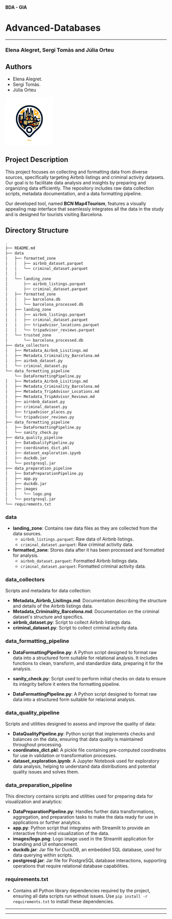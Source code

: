 #### BDA - GIA 

# Advanced-Databases 
---

### Elena Alegret, Sergi Tomàs and Júlia Orteu
## Authors
- Elena Alegret.
- Sergi Tomàs.
- Júlia Orteu

<img src="data_preparation_pipeline/images/logo.png" alt="BCN Map4Tourism Logo" width="150">

## Project Description
This project focuses on collecting and formatting data from diverse sources, specifically targeting Airbnb listings and criminal activity datasets. Our goal is to facilitate data analysis and insights by preparing and organizing data efficiently. The repository includes raw data collection scripts, metadata documentation, and a data formatting pipeline.

Our developed tool, named **BCN Map4Tourism**, features a visually appealing map interface that seamlessly integrates all the data in the study and is designed for tourists visiting Barcelona.

## Directory Structure
```
.
├── README.md
├── data
│   ├── formatted_zone
│   │   ├── airbnb_dataset.parquet
│   │   └── criminal_dataset.parquet
│   │       
│   └── landing_zone
│       ├── airbnb_listings.parquet
│       ├── criminal_dataset.parquet
│   ├── formatted_zone
│   │   ├── barcelona.db
│   │   └── barcelona_processed.db
│   ├── landing_zone
│   │   ├── airbnb_listings.parquet
│   │   ├── criminal_dataset.parquet
│   │   ├── tripadvisor_locations.parquet
│   │   └── tripadvisor_reviews.parquet
│   └── trusted_zone
│       └── barcelona_processed.db
├── data_collectors
│   ├── Metadata_Airbnb_Lisitings.md
│   ├── Metadata_Criminality_Barcelona.md
│   ├── airbnb_dataset.py
│   └── criminal_dataset.py
└── data_formatting_pipeline
    └── DataFormattingPipeline.py
│   ├── Metadata_Airbnb_Lisitings.md
│   ├── Metadata_Criminality_Barcelona.md
│   ├── Metadata_TripAdvisor_Locations.md
│   ├── Metadata_TripAdvisor_Reviews.md
│   ├── airnbnb_dataset.py
│   ├── criminal_dataset.py
│   ├── tripadvisor_places.py
│   └── tripadvisor_reviews.py
├── data_formatting_pipeline
│   ├── DataFormattingPipeline.py
│   └── sanity_check.py
├── data_quality_pipeline
│   ├── DataQualityPipeline.py
│   ├── coordinates_dict.pkl
│   ├── dataset_exploration.ipynb
│   ├── duckdb.jar
│   └── postgresql.jar
├── data_preparation_pipeline
│   ├── DataPreparationPipeline.py
│   ├── app.py
│   ├── duckdb.jar
│   ├── images
│   │   └── logo.png
│   └── postgresql.jar
└── requirements.txt
```

### data
- **landing_zone**: Contains raw data files as they are collected from the data sources.
  - `airbnb_listings.parquet`: Raw data of Airbnb listings.
  - `criminal_dataset.parquet`: Raw criminal activity data.
- **formatted_zone**: Stores data after it has been processed and formatted for analysis.
  - `airbnb_dataset.parquet`: Formatted Airbnb listings data.
  - `criminal_dataset.parquet`: Formatted criminal activity data.

### data_collectors
Scripts and metadata for data collection:
- **Metadata_Airbnb_Lisitings.md**: Documentation describing the structure and details of the Airbnb listings data.
- **Metadata_Criminality_Barcelona.md**: Documentation on the criminal dataset's structure and specifics.
- **airbnb_dataset.py**: Script to collect Airbnb listings data.
- **criminal_dataset.py**: Script to collect criminal activity data.

### data_formatting_pipeline
- **DataFormattingPipeline.py**: A Python script designed to format raw data into a structured form suitable for relational analysis. It includes functions to clean, transform, and standardize data, preparing it for the analysis.
- **sanity_check.py**: Script used to perform initial checks on data to ensure its integrity before it enters the formatting pipeline.

- **DataFormattingPipeline.py**: A Python script designed to format raw data into a structured form suitable for relacional analysis.
### data_quality_pipeline
Scripts and utilities designed to assess and improve the quality of data:
- **DataQualityPipeline.py**: Python script that implements checks and balances on the data, ensuring that data quality is maintained throughout processing.
- **coordinates_dict.pkl**: A pickle file containing pre-computed coordinates for use in validation or transformation processes.
- **dataset_exploration.ipynb**: A Jupyter Notebook used for exploratory data analysis, helping to understand data distributions and potential quality issues and solves them.

### data_preparation_pipeline
This directory contains scripts and utilities used for preparing data for visualization and analytics:
- **DataPreparationPipeline.py**: Handles further data transformations, aggregation, and preparation tasks to make the data ready for use in applications or further analytics.
- **app.py**: Python script that integrates with Streamlit to provide an interactive front-end visualization of the data.
- **images/logo.png**: Logo image used in the Streamlit application for branding and UI enhancement.
- **duckdb.jar**: Jar file for DuckDB, an embedded SQL database, used for data querying within scripts.
- **postgresql.jar**: Jar file for PostgreSQL database interactions, supporting operations that require relational database capabilities.

### requirements.txt
- Contains all Python library dependencies required by the project, ensuring all data scripts run without issues. Use `pip install -r requirements.txt` to install these dependencies.

---
---

